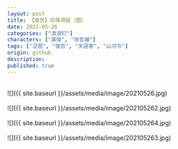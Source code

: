 ```yaml
---
layout: post
title: 【俊哲】珍珠项链（图）
date: 2021-05-26
categories: ["浪浪钉"]
characters: ["龚俊", "张哲瀚"]
tags: ["涩图", "俊哲", "天涯客", "山河令"]
origin: github
description: 
published: true
---
```


<br>
![]({{ site.baseurl }}/assets/media/image/20210526.jpg)
<br><br>
![]({{ site.baseurl }}/assets/media/image/202105262.jpg)
<br><br>
![]({{ site.baseurl }}/assets/media/image/202105264.jpg)
<br><br>
![]({{ site.baseurl }}/assets/media/image/202105263.jpg)
